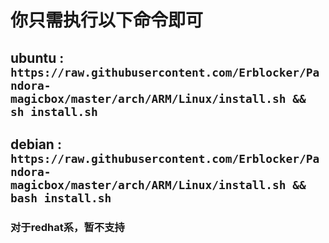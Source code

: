 # 你只需执行以下命令即可

## ubuntu : `https://raw.githubusercontent.com/Erblocker/Pandora-magicbox/master/arch/ARM/Linux/install.sh && sh install.sh`

## debian : `https://raw.githubusercontent.com/Erblocker/Pandora-magicbox/master/arch/ARM/Linux/install.sh && bash install.sh`

### 对于redhat系，暂不支持
